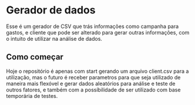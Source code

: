 # Gerador de dados

Esse é um gerador de CSV que trás informações como campanha para gastos, e cliente que pode ser alterado para gerar outras informações, com o intuito de utilizar na análise de dados.

## Como começar

Hoje o repositório é apenas com start gerando um arquivo client.csv para a utilização, mas o futuro é receber parametros para que seja utilizado de maneira mais flexóvel e gerar dados aleatórios para análise e teste de outros fatores, e também com a possíbilidade de ser utilizado com base temporária de testes.